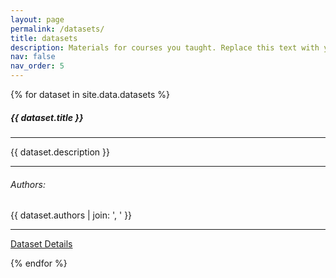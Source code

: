 ```yaml
---
layout: page
permalink: /datasets/
title: datasets
description: Materials for courses you taught. Replace this text with your description.
nav: false
nav_order: 5
---
```


<div class="container mt-4">
    <div class="row">
        {% for dataset in site.data.datasets %}
        <div class="col-lg-4 col-md-6 mb-4">
            <div class="card">
                <div class="card-body">
                    <h5 class="card-title h4">{{ dataset.title }}</h5>
                    <hr class="mt-3 mb-2"> <!-- Title horizontal line -->
                    <p class="card-text">{{ dataset.description }}</p>
                    <hr class="mt-3 mb-2"> <!-- Description horizontal line -->
                    <h6 class="card-subtitle mb-2 text-muted">Authors:</h6>
                    <p class="card-text">{{ dataset.authors | join: ', ' }}</p>
                    <hr class="mt-3 mb-2"> <!-- Authors horizontal line -->
                    <p class="card-text">
                        <a href="{{ dataset.dataset_url }}" target="_blank">Dataset Details</a>
                    </p>
                </div>
            </div>
        </div>
        {% endfor %}
    </div>
</div>
